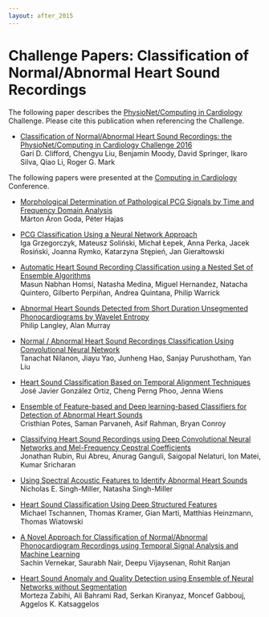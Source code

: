 ```yaml
---
layout: after_2015
---
```


# Challenge Papers: Classification of Normal/Abnormal Heart Sound Recordings

The following paper describes the [PhysioNet/Computing in
Cardiology](http://www.cinc.org/) Challenge. Please cite this
publication when referencing the Challenge.

- [Classification of Normal/Abnormal Heart Sound Recordings: the
PhysioNet/Computing in Cardiology Challenge
2016](challenge2016.pdf)\
Gari D. Clifford, Chengyu Liu, Benjamin Moody, David Springer, Ikaro
Silva, Qiao Li, Roger G. Mark

The following papers were presented at the [Computing in
Cardiology](http://www.cinc.org/) Conference.

- [Morphological Determination of Pathological PCG Signals by Time and
Frequency Domain
Analysis](goda.pdf)\
Márton Áron Goda, Péter Hajas

- [PCG Classification Using a Neural Network
Approach](grzegorczyk.pdf)\
Iga Grzegorczyk, Mateusz Soliński, Michał Łepek, Anna Perka, Jacek
Rosiński, Joanna Rymko, Katarzyna Stępień, Jan Gierałtowski

- [Automatic Heart Sound Recording Classification using a Nested Set of
Ensemble Algorithms](homsi.pdf)\
Masun Nabhan Homsi, Natasha Medina, Miguel Hernandez, Natacha Quintero,
Gilberto Perpiñan, Andrea Quintana, Philip Warrick

- [Abnormal Heart Sounds Detected from Short Duration Unsegmented
Phonocardiograms by Wavelet
Entropy](langley.pdf)\
Philip Langley, Alan Murray

- [Normal / Abnormal Heart Sound Recordings Classification Using
Convolutional Neural
Network](nilanon.pdf)\
Tanachat Nilanon, Jiayu Yao, Junheng Hao, Sanjay Purushotham, Yan Liu

- [Heart Sound Classification Based on Temporal Alignment
Techniques](ortiz.pdf)\
José Javier González Ortiz, Cheng Perng Phoo, Jenna Wiens

- [Ensemble of Feature-based and Deep learning-based Classifiers for
Detection of Abnormal Heart
Sounds](potes.pdf)\
Cristhian Potes, Saman Parvaneh, Asif Rahman, Bryan Conroy

- [Classifying Heart Sound Recordings using Deep Convolutional Neural
Networks and Mel-Frequency Cepstral
Coefficients](rubin.pdf)\
Jonathan Rubin, Rui Abreu, Anurag Ganguli, Saigopal Nelaturi, Ion Matei,
Kumar Sricharan

- [Using Spectral Acoustic Features to Identify Abnormal Heart
Sounds](singhmiller.pdf)\
Nicholas E. Singh-Miller, Natasha Singh-Miller

- [Heart Sound Classification Using Deep Structured
Features](tschannen.pdf)\
Michael Tschannen, Thomas Kramer, Gian Marti, Matthias Heinzmann, Thomas
Wiatowski

- [A Novel Approach for Classification of Normal/Abnormal Phonocardiogram
Recordings using Temporal Signal Analysis and Machine
Learning](vernekar.pdf)\
Sachin Vernekar, Saurabh Nair, Deepu Vijaysenan, Rohit Ranjan

- [Heart Sound Anomaly and Quality Detection using Ensemble of Neural
Networks without
Segmentation](zabihi.pdf)\
Morteza Zabihi, Ali Bahrami Rad, Serkan Kiranyaz, Moncef Gabbouj,
Aggelos K. Katsaggelos
